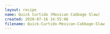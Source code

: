 ```yaml
---
layout: recipe
name: Quick Curtido (Mexican Cabbage Slaw)
created: 2020-07-16 14:55:06
filename: Quick-Curtido-Mexican-Cabbage-Slaw
---
```

